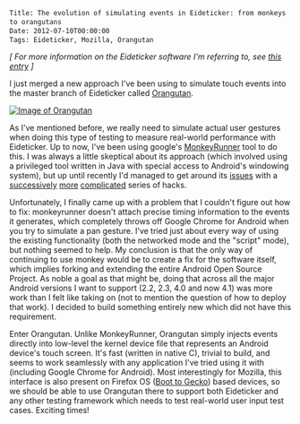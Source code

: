     Title: The evolution of simulating events in Eideticker: from monkeys to orangutans
    Date: 2012-07-10T00:00:00
    Tags: Eideticker, Mozilla, Orangutan

_[ For more information on the Eideticker software I'm referring to, see [this entry][1] ]_

I just merged a new approach I've been using to simulate touch events into the master branch of Eideticker called [Orangutan][2].

<a href="http://wrla.ch/blog/2012/07/the-evolution-of-simulating-events-in-eideticker-from-monkeys-to-orangutns/orangutan/" rel="attachment wp-att-696"><img src="/files/2012/07/orangutan.jpg" alt="Image of Orangutan" title="orangutan" width="415" height="600" class="alignnone size-full wp-image-696" srcset="/files/2012/07/orangutan-207x300.jpg 207w, /files/2012/07/orangutan.jpg 415w" sizes="(max-width: 415px) 100vw, 415px" /></a>

As I've mentioned before, we really need to simulate actual user gestures when doing this type of testing to measure real-world performance with Eideticker. Up to now, I've been using google's [MonkeyRunner][3] tool to do this. I was always a little skeptical about its approach (which involved using a privileged tool written in Java with special access to Android's windowing system), but up until recently I'd managed to get around its [issues][4] with a [successively][5] [more][6] [complicated][7] series of hacks.

Unfortunately, I finally came up with a problem that I couldn't figure out how to fix: monkeyrunner doesn't attach precise timing information to the events it generates, which completely throws off Google Chrome for Android when you try to simulate a pan gesture. I've tried just about every way of using the existing functionality (both the networked mode and the "script" mode), but nothing seemed to help. My conclusion is that the only way of continuing to use monkey would be to create a fix for the software itself, which implies forking and extending the entire Android Open Source Project. As noble a goal as that might be, doing that across all the major Android versions I want to support (2.2, 2.3, 4.0 and now 4.1) was more work than I felt like taking on (not to mention the question of how to deploy that work). I decided to build something entirely new which did not have this requirement.

Enter Orangutan. Unlike MonkeyRunner, Orangutan simply injects events directly into low-level the kernel device file that represents an Android device's touch screen. It's fast (written in native C), trivial to build, and seems to work seamlessly with any application I've tried using it with (including Google Chrome for Android). Most interestingly for Mozilla, this interface is also present on Firefox OS ([Boot to Gecko][8]) based devices, so we should be able to use Orangutan there to support both Eideticker and any other testing framework which needs to test real-world user input test cases. Exciting times!

[1]: http://wrla.ch/blog/2012/06/mobile-firefox-measuring-how-a-browser-feels/
[2]: http://github.com/wlach/orangutan
[3]: http://developer.android.com/tools/help/monkeyrunner_concepts.html
[4]: http://code.google.com/p/android/issues/detail?id=27955
[5]: https://github.com/mozilla/eideticker/commit/8d034212bc38c1fc80b9fe792c0b06919c74141a
[6]: https://github.com/mozilla/eideticker/commit/55d63960dc0a5090cee00fe917a851db082ee0fd
[7]: https://github.com/mozilla/eideticker/commit/686882d32fb25a700afec35c39e53a73658688e3
[8]: https://wiki.mozilla.org/B2G
